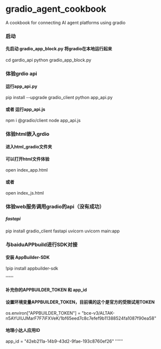 # gradio_agent_cookbook
A cookbook for connecting AI agent platforms using gradio


### 启动
#### 先启动  gradio_app_block.py 将gradio在本地运行起来
cd gardio_api 
python gradio_app_block.py 

### 体验grdio api
#### 运行app_api.py 
pip install --upgrade gradio_client
python app_api.py
#### 或者 运行app_api.js
npm i @gradio/client
node app_api.js

### 体验html嵌入grdio
#### 进入html_gradio文件夹
#### 可以打开html文件体验
open index_app.html
#### 或者
open index_js.html

### 体验web服务调用gradio的api（没有成功）
##### fastapi
pip install gradio_client fastapi uvicorn
uvicorn main:app


### 与baiduAPPbuild进行SDK对接

#### 安装 AppBuilder-SDK
!pip install appbuilder-sdk


''''''
#### 补充你的APPBUILDER_TOKEN 和 app_id
#### 设置环境变量APPBUILDER_TOKEN，目前填的这个是官方的受限试用TOKEN
os.environ["APPBUILDER_TOKEN"] = "bce-v3/ALTAK-n5AYUIUJMarF7F7iFXVeK/1bf65eed7c8c7efef9b11388524fa1087f90ea58"
#### 地理小达人应用ID
app_id = "42eb211a-14b9-43d2-9fae-193c8760ef26"
''''''







